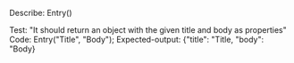 Describe: Entry()

Test: "It should return an object with the given title and body as properties"
Code: Entry("Title", "Body");
Expected-output: {"title": "Title, "body": "Body}